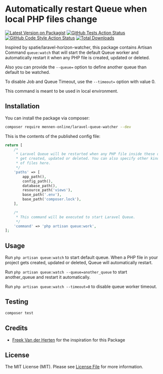 # Automatically restart Queue when local PHP files change

[![Latest Version on Packagist](https://img.shields.io/packagist/v/mennen-online/laravel-queue-watcher.svg?style=flat-square)](https://packagist.org/packages/mennen-online/laravel-queue-watcher)
[![GitHub Tests Action Status](https://img.shields.io/github/workflow/status/mennen-online/laravel-queue-watcher/run-tests?label=tests)](https://github.com/mennen-online/laravel-queue-watcher/actions?query=workflow%3Arun-tests+branch%3Amain)
[![GitHub Code Style Action Status](https://img.shields.io/github/workflow/status/mennen-online/laravel-queue-watcher/Fix%20PHP%20code%20style%20issues?label=code%20style)](https://github.com/mennen-online/laravel-queue-watcher/actions?query=workflow%3A"Fix+PHP+code+style+issues"+branch%3Amain)
[![Total Downloads](https://img.shields.io/packagist/dt/mennen-online/laravel-queue-watcher.svg?style=flat-square)](https://packagist.org/packages/mennen-online/laravel-queue-watcher)

Inspired by spatie/laravel-horizon-watcher, this package contains Artisan Command `queue:watch` that will start the default Queue worker and automatically restart it
when any PHP file is created, updated or deleted.

Also you can provide the `--queue=` option to define another queue than default to be watched.

To disable Job and Queue Timeout, use the `--timeout=` option with value 0.

This command is meant to be used in local environment.

## Installation

You can install the package via composer:

```bash
composer require mennen-online/laravel-queue-watcher --dev
```

This is the contents of the published config file:

```php
return [
    /*
     * Laravel Queue will be restarted when any PHP file inside these directories
     * get created, updated or deleted. You can also specify other kinds
     * of files here.
     */
    'paths' => [
        app_path(),
        config_path(),
        database_path(),
        resource_path('views'),
        base_path('.env'),
        base_path('composer.lock'),
    ],

    /*
     * This command will be executed to start Laravel Queue.
     */
    'command' => 'php artisan queue:work',
];

```

## Usage

Run `php artisan queue:watch` to start default queue. When a PHP file in your project gets created, updated or deleted, Queue will automatically restart.

Run `php artisan queue:watch --queue=another_queue` to start another_queue and restart it automatically.

Run `php artisan queue:watch --timeout=0` to disable queue worker timeout.
## Testing

```bash
composer test
```

## Credits

- [Freek Van der Herten](https://github.com/freekmurze) for the inspiration for this Package

## License

The MIT License (MIT). Please see [License File](LICENSE.md) for more information.
